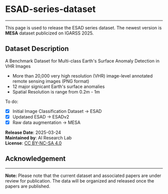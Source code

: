 # ESAD-series-dataset
---
This page is used to release the ESAD series dataset. 
The newest version is **MESA** dataset publicized on IGARSS 2025.

## Dataset Description
A Benchmark Dataset for Multi-class Earth's Surface Anomaly Detection in VHR Images
- More than 20,000 very high resolution (VHR) image-level annotated remote sensing images (PNG format)
- 12 major signicant Earth's surface anomalies
- Spatial Resolution is range from 0.2m - 1m

To do:
- [x] Initial Image Classification Dataset -> ESAD
- [x] Updataed ESAD -> ESADv2
- [x] Raw data augmentation -> MESA 

**Release Date**: 2025-03-24  
**Maintained by**: AI Research Lab  
**License**: [CC BY-NC-SA 4.0]([https://creativecommons.org/licenses/by-nc-sa/4.0/](https://creativecommons.org/licenses/by-nc-sa/4.0/deed.en))


## Acknowledgement

---
**Note:**
Please note that the current dataset and associated papers are under review for publication. The data will be organized and released once the papers are published.
